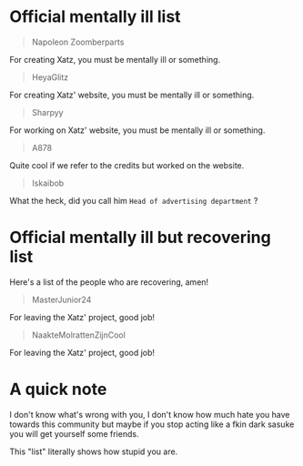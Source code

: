 # Official mentally ill list

> Napoleon Zoomberparts

For creating Xatz, you must be mentally ill or something.   

> HeyaGlitz

For creating Xatz' website, you must be mentally ill or something.

> Sharpyy

For working on Xatz' website, you must be mentally ill or something.

> A878

Quite cool if we refer to the credits but worked on the website.

> Iskaibob

What the heck, did you call him `Head of advertising department` ?

# Official mentally ill but recovering list

Here's a list of the people who are recovering, amen!

> MasterJunior24

For leaving the Xatz' project, good job!

> NaakteMolrattenZijnCool

For leaving the Xatz' project, good job!

# A quick note

I don't know what's wrong with you, I don't know how much hate you have
towards this community but maybe if you stop acting like a fkin dark sasuke
you will get yourself some friends.  

This "list" literally shows how stupid you are.